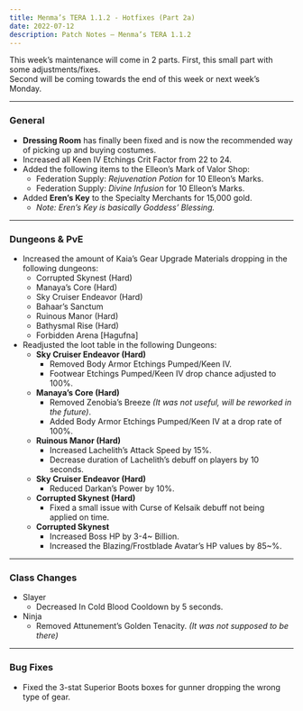 ```yaml
---
title: Menma’s TERA 1.1.2 - Hotfixes (Part 2a)
date: 2022-07-12
description: Patch Notes – Menma’s TERA 1.1.2
---
```

This week’s maintenance will come in 2 parts. First, this small part with some adjustments/fixes. <br>
Second will be coming towards the end of this week or next week’s Monday.
<hr/>

### General
- **Dressing Room** has finally been fixed and is now the recommended way of picking up and buying costumes.
- Increased all Keen IV Etchings Crit Factor from 22 to 24.
- Added the following items to the Elleon’s Mark of Valor Shop:
  - Federation Supply: *Rejuvenation Potion* for 10 Elleon’s Marks.
  - Federation Supply: *Divine Infusion* for 10 Elleon’s Marks.
- Added **Eren’s Key** to the Specialty Merchants for 15,000 gold.
  - *Note: Eren’s Key is basically Goddess’ Blessing.*

<hr/>

### Dungeons & PvE 
- Increased the amount of Kaia’s Gear Upgrade Materials dropping in the following dungeons:
  - Corrupted Skynest (Hard)
  - Manaya’s Core (Hard)
  - Sky Cruiser Endeavor (Hard)
  - Bahaar’s Sanctum
  - Ruinous Manor (Hard)
  - Bathysmal Rise (Hard)
  - Forbidden Arena [Hagufna]
- Readjusted the loot table in the following Dungeons:
  - **Sky Cruiser Endeavor (Hard)**
    - Removed Body Armor Etchings Pumped/Keen IV.
    - Footwear Etchings Pumped/Keen IV drop chance adjusted to 100%.
  - **Manaya’s Core (Hard)**
    - Removed Zenobia’s Breeze *(It was not useful, will be reworked in the future)*.
    - Added Body Armor Etchings Pumped/Keen IV at a drop rate of 100%.
  - **Ruinous Manor (Hard)**
    - Increased Lachelith’s Attack Speed by 15%.
    - Decrease duration of Lachelith’s debuff on players by 10 seconds.
  - **Sky Cruiser Endeavor (Hard)**
    - Reduced Darkan’s Power by 10%.
  - **Corrupted Skynest (Hard)**
    - Fixed a small issue with Curse of Kelsaik debuff not being applied on time.
  - **Corrupted Skynest**
    - Increased Boss HP by 3-4~ Billion.
    - Increased the Blazing/Frostblade Avatar’s HP values by 85~%.

<hr/>

### Class Changes
- Slayer
  - Decreased In Cold Blood Cooldown by 5 seconds.
- Ninja
  - Removed Attunement’s Golden Tenacity. *(It was not supposed to be there)*

<hr/>

### Bug Fixes
- Fixed the 3-stat Superior Boots boxes for gunner dropping the wrong type of gear.